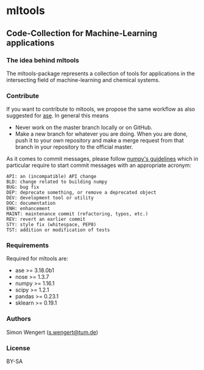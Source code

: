 mltools
=======

## Code-Collection for Machine-Learning applications

### The idea behind mltools
The mltools-package represents a collection of tools for applications in the intersecting field of machine-learning and chemical systems.

### Contribute
If you want to contribute to mltools, we propose the same workflow as also suggested for [ase](https://wiki.fysik.dtu.dk/ase/development/contribute.html#).
In general this means

* Never work on the master branch locally or on GitHub.
* Make a new branch for whatever you are doing. When you are done, push it to your own repository and make a merge request from that branch in your repository to the official master.


As it comes to commit messages, please follow [numpy's guidelines](http://docs.scipy.org/doc/numpy/dev/gitwash/development_workflow.html)
which in particular require to start commit messages with an appropriate acronym:

```
API: an (incompatible) API change
BLD: change related to building numpy
BUG: bug fix
DEP: deprecate something, or remove a deprecated object
DEV: development tool or utility
DOC: documentation
ENH: enhancement
MAINT: maintenance commit (refactoring, typos, etc.)
REV: revert an earlier commit
STY: style fix (whitespace, PEP8)
TST: addition or modification of tests
```
### Requirements
Required for mltools are:

* ase     >= 3.18.0b1
* nose    >= 1.3.7
* numpy   >= 1.16.1
* scipy   >= 1.2.1
* pandas  >= 0.23.1
* sklearn >= 0.19.1

### Authors
Simon Wengert (s.wengert@tum.de)

### License
BY-SA
